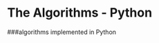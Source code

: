 ﻿# The Algorithms - Python <!-- [![Build Status](https://travis-ci.org/TheAlgorithms/Python.svg)](https://travis-ci.org/TheAlgorithms/Python) -->

###algorithms implemented in Python



